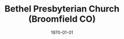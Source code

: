 ---
date: &id001 1970-01-01
end_date: null
location:
  address: Bloomfield High School, Eagle Way and Main Street
  city: Broomfield
  state: CO
minister:
- end: 2002-05-24
  name: Gregory Thurston
  start: 2001-01-01
  type: Organizing Pastor
- end: null
  name: Gregory Thurston
  start: 2002-01-01
  type: Pastor
ministers:
- Gregory Thurston
- Gregory Thurston
name: Bethel Presbyterian Church
names:
- end: 2002-05-24
  name: Broomfield Presbyterian Chapel, OPC
  start: 2001-12-02
- end: null
  name: Bethel Presbyterian Church, OPC
  start: 1970-01-01
origination_date: *id001
raw_data: "AR Broomfield\n\nBroomfield Presbyterian Chapel, OPC (December 2, 2001\u2013\
  May 24, 2002)\nBethel Presbyterian Church, OPC (2002\u2013 )\n(changed name from\
  \ Broomfield Presbyterian Church in 2006)\nBloomfield High School, Eagle Way and\
  \ Main Street\nOrg. Pastor: Gregory Thurston, 2001\u20132\nPastor: Gregory Thurston,\
  \ 2002\u2013"
received_from: null
states:
- CO
status:
  active: true
  end_date: null
  reason: null
  received_from: null
  withdrawal_to: null
title: Bethel Presbyterian Church (Broomfield CO)
year_established:
- 1970

---